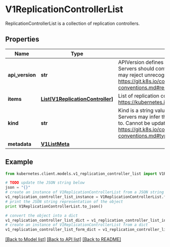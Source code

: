 # V1ReplicationControllerList

ReplicationControllerList is a collection of replication controllers.

## Properties
Name | Type | Description | Notes
------------ | ------------- | ------------- | -------------
**api_version** | **str** | APIVersion defines the versioned schema of this representation of an object. Servers should convert recognized schemas to the latest internal value, and may reject unrecognized values. More info: https://git.k8s.io/community/contributors/devel/sig-architecture/api-conventions.md#resources | [optional] 
**items** | [**List[V1ReplicationController]**](V1ReplicationController.md) | List of replication controllers. More info: https://kubernetes.io/docs/concepts/workloads/controllers/replicationcontroller | 
**kind** | **str** | Kind is a string value representing the REST resource this object represents. Servers may infer this from the endpoint the kubernetes.client submits requests to. Cannot be updated. In CamelCase. More info: https://git.k8s.io/community/contributors/devel/sig-architecture/api-conventions.md#types-kinds | [optional] 
**metadata** | [**V1ListMeta**](V1ListMeta.md) |  | [optional] 

## Example

```python
from kubernetes.client.models.v1_replication_controller_list import V1ReplicationControllerList

# TODO update the JSON string below
json = "{}"
# create an instance of V1ReplicationControllerList from a JSON string
v1_replication_controller_list_instance = V1ReplicationControllerList.from_json(json)
# print the JSON string representation of the object
print V1ReplicationControllerList.to_json()

# convert the object into a dict
v1_replication_controller_list_dict = v1_replication_controller_list_instance.to_dict()
# create an instance of V1ReplicationControllerList from a dict
v1_replication_controller_list_form_dict = v1_replication_controller_list.from_dict(v1_replication_controller_list_dict)
```
[[Back to Model list]](../README.md#documentation-for-models) [[Back to API list]](../README.md#documentation-for-api-endpoints) [[Back to README]](../README.md)


